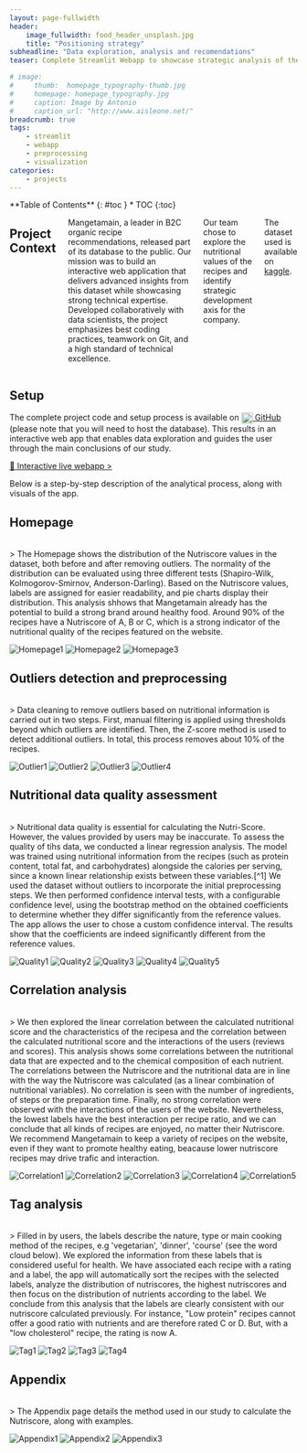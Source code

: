```yaml
---
layout: page-fullwidth
header:
    image_fullwidth: food_header_unsplash.jpg
    title: "Positioning strategy"
subheadline: "Data exploration, analysis and recomendations"
teaser: Complete Streamlit Webapp to showcase strategic analysis of the database of a leader in B2C organic recipe recommendations

# image:
#     thumb:  homepage_typography-thumb.jpg
#     homepage: homepage_typography.jpg
#     caption: Image by Antonio
#     caption_url: "http://www.aisleone.net/"
breadcrumb: true
tags:
    - streamlit
    - webapp
    - preprocessing
    - visualization
categories:
    - projects
---
```

<!--more-->

<div class="row">
<div class="medium-5 medium-push-7 columns" markdown="1">
<div class="panel radius" markdown="1">
**Table of Contents**
{: #toc }
*  TOC
{:toc}
</div>
</div><!-- /.medium-4.columns -->

<div class="medium-7 medium-pull-5 columns" markdown="1">

## Project Context
Mangetamain, a leader in B2C organic recipe recommendations, released part of its database to the public. Our mission was to build an interactive web application that delivers advanced insights from this dataset while showcasing strong technical expertise. Developed collaboratively with data scientists, the project emphasizes best coding practices, teamwork on Git, and a high standard of technical excellence.

Our team chose to explore the nutritional values of the recipes and identify strategic development axis for the company. 

The dataset used is available on [kaggle](https://www.kaggle.com/datasets/shuyangli94/food-com-recipes-and-user-interactions).

</div>


## Setup

The complete project code and setup process is available on [<img src="https://github.githubassets.com/images/modules/logos_page/GitHub-Mark.png" width="20" style="vertical-align:middle"> GitHub](https://github.com/IndiraFa/PositioningStrategy_webapp) (please note that you will need to host the database).
This results in an interactive web app that enables data exploration and guides the user through the main conclusions of our study. 

[🚀 Interactive live webapp >](https://positioningstrategy-mangetamain-stable.streamlit.app)

Below is a step-by-step description of the analytical process, along with visuals of the app. 

## Homepage
<br>
> The Homepage shows the distribution of the Nutriscore values in the dataset, both before and after removing outliers. The normality of the distribution can be evaluated using three different tests (Shapiro-Wilk, Kolmogorov-Smirnov, Anderson-Darling). Based on the Nutriscore values, labels are assigned for easier readability, and pie charts display their distribution. This analysis shhows that Mangetamain already has the potential to build a strong brand around healthy food.
Around 90% of the recipes have a Nutriscore of A, B or C, which is a strong indicator of the nutritional quality of the recipes featured on the website. 


![Homepage1](/images/kitbigdata/homepage1.png)
![Homepage2](/images/kitbigdata/homepage2.png)
![Homepage3](/images/kitbigdata/homepage3.png)


## Outliers detection and preprocessing

<br>
> Data cleaning to remove outliers based on nutritional information is carried out in two steps. First, manual filtering is applied using thresholds beyond which outliers are identified.
Then, the Z-score method is used to detect additional outliers. In total, this process removes about  10% of the recipes.

![Outlier1](/images/kitbigdata/outlier1.png)
![Outlier2](/images/kitbigdata/outlier2.png)
![Outlier3](/images/kitbigdata/outlier3.png)
![Outlier4](/images/kitbigdata/outlier4.png)

## Nutritional data quality assessment

<br>
> Nutritional data quality is essential for calculating the Nutri-Score.
However, the values provided by users may be inaccurate. To assess the quality of tihs data, we conducted a linear regression analysis. The model was trained using nutritional information from the recipes (such as protein content, total fat, and carbohydrates) alongside the calories per serving, since a known linear relationship exists between these variables.[^1] We used the dataset without outliers to incorporate the initial preprocessing steps. 
We then performed confidence interval tests, with a configurable confidence level, using the bootstrap method on the obtained coefficients to determine whether they differ significantly from the reference values. The app allows the user to chose a custom confidence interval. The results show that the coefficients are indeed significantly different from the reference values.



[^1]:Amount of calories per gram of fat, carbohydrate, and protein <https://www.nal.usda.gov/programs/fnic>

![Quality1](/images/kitbigdata/quality1.png)
![Quality2](/images/kitbigdata/quality2.png)
![Quality3](/images/kitbigdata/quality3.png)
![Quality4](/images/kitbigdata/quality4.png)
![Quality5](/images/kitbigdata/quality5.png)

## Correlation analysis

<br>
> We then explored the linear correlation between the calculated nutritional score and the characteristics of the recipesa and the correlation between the calculated nutritional score and the interactions of the users (reviews and scores). This analysis shows some correlations between the nutritional data that are expected and to the chemical composition of each nutrient.
The correlations between the Nutriscore and the nutritional data are in line with the way the Nutriscore was calculated (as a linear combination of nutritional variables).
No correlation is seen with the number of ingredients, of steps or the preparation time.
Finally, no strong correlation were observed with the interactions of the users of the website. Nevertheless, the lowest labels have the best interaction per recipe ratio, and we can conclude that all kinds of recipes are enjoyed, no matter their Nutriscore.
We recommend Mangetamain to keep a variety of recipes on the website, even if they want to promote healthy eating, beacause lower nutriscore recipes may drive trafic and interaction. 


![Correlation1](/images/kitbigdata/correlation1.png)
![Correlation2](/images/kitbigdata/correlation2.png)
![Correlation3](/images/kitbigdata/correlation3.png)
![Correlation4](/images/kitbigdata/correlation4.png)
![Correlation5](/images/kitbigdata/correlation5.png)

## Tag analysis

<br>
> Filled in by users, the labels describe the nature, type or main cooking method of the recipes, e.g 'vegetarian', 'dinner', 'course' (see the word cloud below).
We explored the information from these labels that is considered useful for health. We have associated each recipe with a rating and a label, the app will automatically sort the recipes with the selected labels, analyze the distribution of nutriscores, the highest nutriscores and then focus on the distribution of nutrients according to the label.
We conclude from this analysis that the labels are clearly consistent with our nutriscore calculated previously. For instance, "Low protein" recipes cannot offer a good ratio with nutrients and are therefore rated C or D. But, with a "low cholesterol" recipe, the rating is now A.

![Tag1](/images/kitbigdata/tag1.png)
![Tag2](/images/kitbigdata/tag2.png)
![Tag3](/images/kitbigdata/tag3.png)
![Tag4](/images/kitbigdata/tag4.png)


## Appendix

<br>
> The Appendix page details the method used in our study to calculate the Nutriscore, along with examples.

![Appendix1](/images/kitbigdata/appendix1.png)
![Appendix2](/images/kitbigdata/appendix2.png)
![Appendix3](/images/kitbigdata/appendix3.png)


